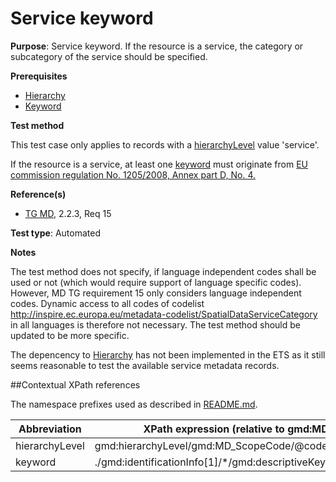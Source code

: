 # Service keyword

**Purpose**: Service keyword. If the resource is a service, the category or subcategory of the service should be specified.

**Prerequisites**

* [Hierarchy](./hierarchy) 
* [Keyword](./keyword)

**Test method**

This test case only applies to records with a [hierarchyLevel](#hierarchyLevel) value 'service'.

If the resource is a service, at least one [keyword](#keyword) must originate from [EU commission regulation No. 1205/2008, Annex part D, No. 4.](http://inspire.ec.europa.eu/metadata-codelist/SpatialDataServiceCategory)

**Reference(s)**	 

* [TG MD](./README.md#ref_TG_MD), 2.2.3, Req 15

**Test type**: Automated

**Notes**

The test method does not specify, if language independent codes shall be used or not (which would require support of language specific codes). However, MD TG requirement 15 only considers language independent codes. Dynamic access to all codes of codelist http://inspire.ec.europa.eu/metadata-codelist/SpatialDataServiceCategory in all languages is therefore not necessary. The test method should be updated to be more specific.

The depencency to [Hierarchy](./hierarchy) has not been implemented in the ETS as it still seems reasonable to test the available service metadata records.  

##Contextual XPath references

The namespace prefixes used as described in [README.md](./README.md#namespaces).

Abbreviation                                   |  XPath expression (relative to gmd:MD_Metadata)
-----------------------------------------------| -------------------------------------------------------------------------
<a name="hierarchyLevel"></a> hierarchyLevel | gmd:hierarchyLevel/gmd:MD_ScopeCode/@codeListValue
<a name="keyword"></a> keyword   | ./gmd:identificationInfo[1]/\*/gmd:descriptiveKeywords/\*/gmd:keyword
